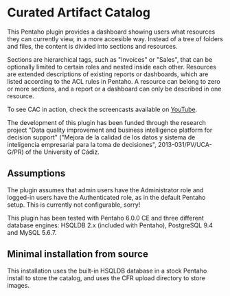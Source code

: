 Curated Artifact Catalog
===

This Pentaho plugin provides a dashboard showing users what resources they can currently view, in a more accesible way. Instead of a tree of folders and files, the content is divided into sections and resources.

Sections are hierarchical tags, such as "Invoices" or "Sales", that can be optionally limited to certain roles and nested inside each other. Resources are extended descriptions of existing reports or dashboards, which are listed according to the ACL rules in Pentaho. A resource can belong to zero or more sections, and a report or a dashboard can only be described in one resource.

To see CAC in action, check the screencasts available on [YouTube](https://www.youtube.com/playlist?list=PL7XShKQaDPA1dKLiiYuOULn9mUaZk4u4C).

The development of this plugin has been funded through the research project "Data quality improvement and business intelligence platform for decision support" ("Mejora de la calidad de los datos y sistema de inteligencia empresarial para la toma de decisiones", 2013-031/PV/UCA-G/PR) of the University of Cádiz.

Assumptions
--

The plugin assumes that admin users have the Administrator role and logged-in users have the Authenticated role, as in the default Pentaho setup. This is currently not configurable, sorry!

This plugin has been tested with Pentaho 6.0.0 CE and three different database engines: HSQLDB 2.x (included with Pentaho), PostgreSQL 9.4 and MySQL 5.6.7.

Minimal installation from source
--

This installation uses the built-in HSQLDB database in a stock Pentaho install to store the catalog, and uses the CFR upload directory to store images.

1. Go to the Pentaho User Console, go to "File > Manage Data Sources..." and edit the `SampleData` JDBC datasource to make it use the `pentaho-admin` user. ArtifactCatalog needs a user that can create tables, and the default `pentaho-user` user cannot do that.

2. Clone the project outside of your Pentaho installation, and create a symlink to the `artifactCatalog` subfolder in your `pentaho-solutions/system` folder:

         cd /path/to/pentaho-solutions/system
         ln -s /path/to/pentaho-artifactCatalog artifactCatalog

3. Install the Community File Repository (CFR) plugin from the Marketplace.  We require it for uploading images from the resource and section management dashboards, and (by default) to serve them.

4. Copy `config.yaml.template` to `config.yaml`.

5. Restart Pentaho.

6. As an admin, go to _Tools > ArtifactCatalog_ and run the main `artifactcatalog` dashboard. This dashboard is also available to end users at the same URL. However, the edit buttons, dashboards and Kettle endpoints are limited to administrators.

7. We heavily recommend installing `mogrify` if you can (see "Image resizing" below).

Customization options
--

By default, the plugin uses the "SampleData" HSQLDB database that
comes with Pentaho. To use it, make sure you edit the SampleData data
source within the Pentaho User Console and change the user to
`pentaho_admin` (as the default `pentaho_user` does not have DBA
rights on it). If you'd like to use a different database, edit
`config.yaml` and change `jndi` to the name of the Pentaho data source
to be used and `ddlFile` to the appropriate file within the `database`
directory. Make sure that the user used in the connection has the
ability to create tables in the database, and the plugin will take
care of the rest.

Check the regular expressions for including and excluding artifacts
for the admin-only section and resource forms.  `cfrUploadDirectory`
should be set to the absolute path to the directory where CFR stores
its uploads: this usually should be the `.cfr` subfolder of your
`pentaho-solutions/system` directory.

If you want to use a separate web server to host your images instead
of CFR, you will need to customize `imagesDirectory` and
`imagesBaseURL`. These should be set to the absolute path and base URL
of the directory from which you will serve the static images.
`cfrGrantRead` should be set to `false` in this scenario. Make sure
that the user running Pentaho has write rights on `imagesDirectory`.

Image resizing
--

If you have `mogrify` available in some directory in your `PATH`,
ArtifactCatalog will use it to resize uploaded images into the
375x200px size expected by the UI. In most Linux distributions, this
tool is bundled into the `imagemagick` package, and in Mac OS X it is
available through MacPorts as `ImageMagick`. There are also binary
releases for
[Windows](http://www.imagemagick.org/script/binary-releases.php#windows).

Company image
--

Optionally, you can customize `dashboards/*.properties` to provide
your own welcome text and title for the catalog, and replace
`static/custom/img/logo.png` with your company logo (default size is
64 x 64 pixels). For changing the colors of the page,
`static/custom/css/artifactCatalog.css` should be customized.

_Note_: you may need to clean the `.properties` cache in CDF for these
changes to be effective, by deleting the
`pentaho-solutions/system/pentaho-cdf-dd/tmp/.cache/system/artifactCatalog`
directory.
